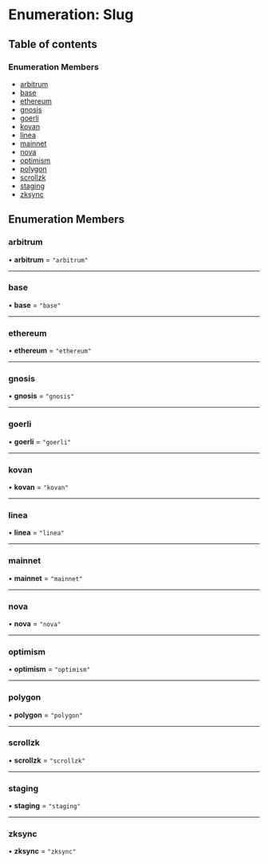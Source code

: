 # Enumeration: Slug

## Table of contents

### Enumeration Members

- [arbitrum](Slug.md#arbitrum)
- [base](Slug.md#base)
- [ethereum](Slug.md#ethereum)
- [gnosis](Slug.md#gnosis)
- [goerli](Slug.md#goerli)
- [kovan](Slug.md#kovan)
- [linea](Slug.md#linea)
- [mainnet](Slug.md#mainnet)
- [nova](Slug.md#nova)
- [optimism](Slug.md#optimism)
- [polygon](Slug.md#polygon)
- [scrollzk](Slug.md#scrollzk)
- [staging](Slug.md#staging)
- [zksync](Slug.md#zksync)

## Enumeration Members

### <a id="arbitrum" name="arbitrum"></a> arbitrum

• **arbitrum** = ``"arbitrum"``

___

### <a id="base" name="base"></a> base

• **base** = ``"base"``

___

### <a id="ethereum" name="ethereum"></a> ethereum

• **ethereum** = ``"ethereum"``

___

### <a id="gnosis" name="gnosis"></a> gnosis

• **gnosis** = ``"gnosis"``

___

### <a id="goerli" name="goerli"></a> goerli

• **goerli** = ``"goerli"``

___

### <a id="kovan" name="kovan"></a> kovan

• **kovan** = ``"kovan"``

___

### <a id="linea" name="linea"></a> linea

• **linea** = ``"linea"``

___

### <a id="mainnet" name="mainnet"></a> mainnet

• **mainnet** = ``"mainnet"``

___

### <a id="nova" name="nova"></a> nova

• **nova** = ``"nova"``

___

### <a id="optimism" name="optimism"></a> optimism

• **optimism** = ``"optimism"``

___

### <a id="polygon" name="polygon"></a> polygon

• **polygon** = ``"polygon"``

___

### <a id="scrollzk" name="scrollzk"></a> scrollzk

• **scrollzk** = ``"scrollzk"``

___

### <a id="staging" name="staging"></a> staging

• **staging** = ``"staging"``

___

### <a id="zksync" name="zksync"></a> zksync

• **zksync** = ``"zksync"``
